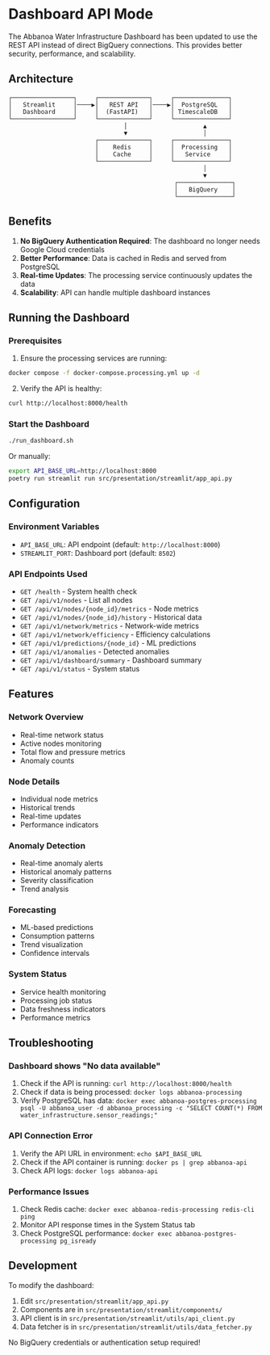 # Dashboard API Mode

The Abbanoa Water Infrastructure Dashboard has been updated to use the REST API instead of direct BigQuery connections. This provides better security, performance, and scalability.

## Architecture

```
┌─────────────────┐     ┌──────────────┐     ┌───────────────┐
│   Streamlit     │────▶│   REST API   │────▶│  PostgreSQL   │
│   Dashboard     │     │  (FastAPI)   │     │ TimescaleDB   │
└─────────────────┘     └──────────────┘     └───────────────┘
                                │                     ▲
                                ▼                     │
                        ┌──────────────┐     ┌───────────────┐
                        │    Redis     │     │  Processing   │
                        │    Cache     │     │   Service     │
                        └──────────────┘     └───────────────┘
                                                      │
                                                      ▼
                                              ┌───────────────┐
                                              │   BigQuery    │
                                              └───────────────┘
```

## Benefits

1. **No BigQuery Authentication Required**: The dashboard no longer needs Google Cloud credentials
2. **Better Performance**: Data is cached in Redis and served from PostgreSQL
3. **Real-time Updates**: The processing service continuously updates the data
4. **Scalability**: API can handle multiple dashboard instances

## Running the Dashboard

### Prerequisites

1. Ensure the processing services are running:
```bash
docker compose -f docker-compose.processing.yml up -d
```

2. Verify the API is healthy:
```bash
curl http://localhost:8000/health
```

### Start the Dashboard

```bash
./run_dashboard.sh
```

Or manually:
```bash
export API_BASE_URL=http://localhost:8000
poetry run streamlit run src/presentation/streamlit/app_api.py
```

## Configuration

### Environment Variables

- `API_BASE_URL`: API endpoint (default: `http://localhost:8000`)
- `STREAMLIT_PORT`: Dashboard port (default: `8502`)

### API Endpoints Used

- `GET /health` - System health check
- `GET /api/v1/nodes` - List all nodes
- `GET /api/v1/nodes/{node_id}/metrics` - Node metrics
- `GET /api/v1/nodes/{node_id}/history` - Historical data
- `GET /api/v1/network/metrics` - Network-wide metrics
- `GET /api/v1/network/efficiency` - Efficiency calculations
- `GET /api/v1/predictions/{node_id}` - ML predictions
- `GET /api/v1/anomalies` - Detected anomalies
- `GET /api/v1/dashboard/summary` - Dashboard summary
- `GET /api/v1/status` - System status

## Features

### Network Overview
- Real-time network status
- Active nodes monitoring
- Total flow and pressure metrics
- Anomaly counts

### Node Details
- Individual node metrics
- Historical trends
- Real-time updates
- Performance indicators

### Anomaly Detection
- Real-time anomaly alerts
- Historical anomaly patterns
- Severity classification
- Trend analysis

### Forecasting
- ML-based predictions
- Consumption patterns
- Trend visualization
- Confidence intervals

### System Status
- Service health monitoring
- Processing job status
- Data freshness indicators
- Performance metrics

## Troubleshooting

### Dashboard shows "No data available"
1. Check if the API is running: `curl http://localhost:8000/health`
2. Check if data is being processed: `docker logs abbanoa-processing`
3. Verify PostgreSQL has data: `docker exec abbanoa-postgres-processing psql -U abbanoa_user -d abbanoa_processing -c "SELECT COUNT(*) FROM water_infrastructure.sensor_readings;"`

### API Connection Error
1. Verify the API URL in environment: `echo $API_BASE_URL`
2. Check if the API container is running: `docker ps | grep abbanoa-api`
3. Check API logs: `docker logs abbanoa-api`

### Performance Issues
1. Check Redis cache: `docker exec abbanoa-redis-processing redis-cli ping`
2. Monitor API response times in the System Status tab
3. Check PostgreSQL performance: `docker exec abbanoa-postgres-processing pg_isready`

## Development

To modify the dashboard:

1. Edit `src/presentation/streamlit/app_api.py`
2. Components are in `src/presentation/streamlit/components/`
3. API client is in `src/presentation/streamlit/utils/api_client.py`
4. Data fetcher is in `src/presentation/streamlit/utils/data_fetcher.py`

No BigQuery credentials or authentication setup required!